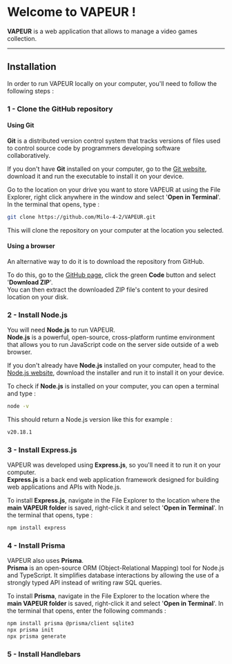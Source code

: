 # Welcome to **VAPEUR** !  
**VAPEUR** is a web application that allows to manage a video games collection.

---

## Installation

In order to run VAPEUR locally on your computer, you'll need to follow the following steps :

### 1 - Clone the GitHub repository

#### Using Git

**Git** is a distributed version control system that tracks versions of files used to control source code by programmers developing software collaboratively.

If you don't have **Git** installed on your computer, go to the [Git website](https://git-scm.com/), download it and run the executable to install it on your device.

Go to the location on your drive you want to store VAPEUR at using the File Explorer, right click anywhere in the window and select '**Open in Terminal**'. In the terminal that opens, type :
```bash
git clone https://github.com/Milo-4-2/VAPEUR.git
```

This will clone the repository on your computer at the location you selected.

#### Using a browser

An alternative way to do it is to download the repository from GitHub.

To do this, go to the [GitHub page](https://github.com/Milo-4-2/VAPEUR.git), click the green **Code** button and select '**Download ZIP**'.  
You can then extract the downloaded ZIP file's content to your desired location on your disk.

### 2 - Install Node.js

You will need **Node.js** to run VAPEUR.  
**Node.js** is a powerful, open-source, cross-platform runtime environment that allows you to run JavaScript code on the server side outside of a web browser.

If you don't already have **Node.js** installed on your computer, head to the [Node.js website](https://nodejs.org/en), download the installer and run it to install it on your device.

To check if **Node.js** is installed on your computer, you can open a terminal and type :

```bash
node -v
```

This should return a Node.js version like this for example : 

```bash
v20.18.1
```

### 3 - Install Express.js

VAPEUR was developed using **Express.js**, so you'll need it to run it on your computer.  
**Express.js** is a back end web application framework designed for building web applications and APIs with Node.js.

To install **Express.js**, navigate in the File Explorer to the location where the **main VAPEUR folder** is saved, right-click it and select '**Open in Terminal**'. In the terminal that opens, type :

```bash
npm install express
```

### 4 - Install Prisma

VAPEUR also uses **Prisma**.  
**Prisma** is an open-source ORM (Object-Relational Mapping) tool for Node.js and TypeScript. It simplifies database interactions by allowing the use of a strongly typed API instead of writing raw SQL queries.

To install **Prisma**, navigate in the File Explorer to the location where the **main VAPEUR folder** is saved, right-click it and select '**Open in Terminal**'. In the terminal that opens, enter the following commands :

```bash
npm install prisma @prisma/client sqlite3
npx prisma init
npx prisma generate
```

### 5 - Install Handlebars

